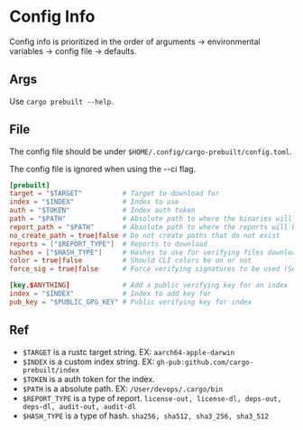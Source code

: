 # Config Info

Config info is prioritized in the order of arguments -> environmental variables -> config file -> defaults.

## Args

Use ```cargo prebuilt --help```.

## File

The config file should be under ```$HOME/.config/cargo-prebuilt/config.toml```.

The config file is ignored when using the --ci flag.

```toml
[prebuilt]
target = "$TARGET"          # Target to download for
index = "$INDEX"            # Index to use
auth = "$TOKEN"             # Index auth token
path = "$PATH"              # Absolute path to where the binaries will be installed
report_path = "$PATH"       # Absolute path to where the reports will be put
no_create_path = true|false # Do not create paths that do not exist
reports = ["$REPORT_TYPE"]  # Reports to download
hashes = ["$HASH_TYPE"]     # Hashes to use for verifying files downloaded
color = true|false          # Should CLI colors be on or not
force_sig = true|false      # Force verifying signatures to be used (See [key.$ANYTHING])

[key.$ANYTHING]             # Add a public verifying key for an index
index = "$INDEX"            # Index to add key for
pub_key = "$PUBLIC_GPG_KEY" # Public verifying key for index
```

## Ref

- ```$TARGET``` is a rustc target string. EX: ```aarch64-apple-darwin```
- ```$INDEX``` is a custom index string. EX: ```gh-pub:github.com/cargo-prebuilt/index```
- ```$TOKEN``` is a auth token for the index.
- ```$PATH``` is a absolute path. EX: ```/User/devops/.cargo/bin```
- ```$REPORT_TYPE``` is a type of report. ```license-out, license-dl, deps-out, deps-dl, audit-out, audit-dl```
- ```$HASH_TYPE``` is a type of hash. ```sha256, sha512, sha3_256, sha3_512```
